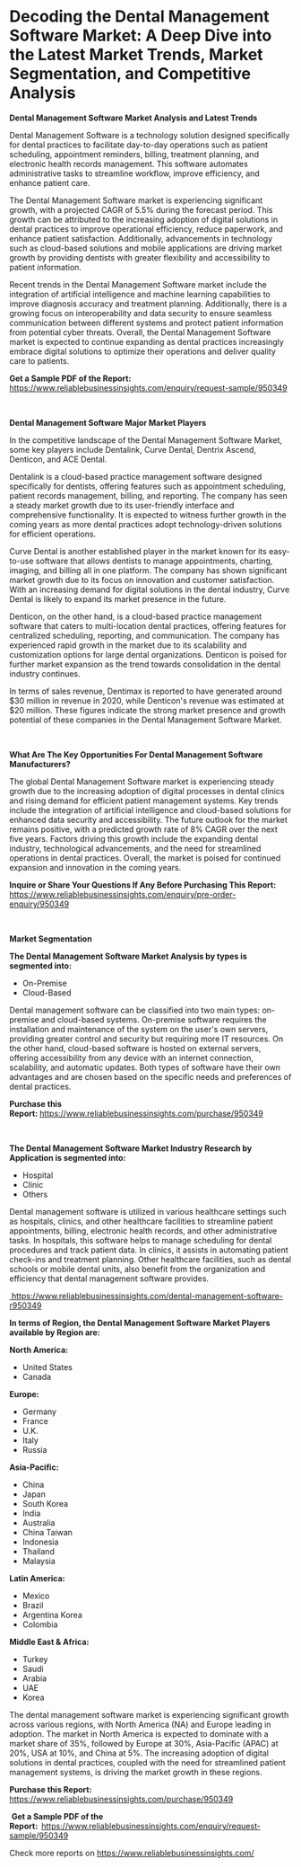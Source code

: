 <p><h1>Decoding the Dental Management Software Market: A Deep Dive into the Latest Market Trends, Market Segmentation, and Competitive Analysis</h1></p><p><strong>Dental Management Software Market Analysis and Latest Trends</strong></p>
<p><p>Dental Management Software is a technology solution designed specifically for dental practices to facilitate day-to-day operations such as patient scheduling, appointment reminders, billing, treatment planning, and electronic health records management. This software automates administrative tasks to streamline workflow, improve efficiency, and enhance patient care.</p><p>The Dental Management Software market is experiencing significant growth, with a projected CAGR of 5.5% during the forecast period. This growth can be attributed to the increasing adoption of digital solutions in dental practices to improve operational efficiency, reduce paperwork, and enhance patient satisfaction. Additionally, advancements in technology such as cloud-based solutions and mobile applications are driving market growth by providing dentists with greater flexibility and accessibility to patient information.</p><p>Recent trends in the Dental Management Software market include the integration of artificial intelligence and machine learning capabilities to improve diagnosis accuracy and treatment planning. Additionally, there is a growing focus on interoperability and data security to ensure seamless communication between different systems and protect patient information from potential cyber threats. Overall, the Dental Management Software market is expected to continue expanding as dental practices increasingly embrace digital solutions to optimize their operations and deliver quality care to patients.</p></p>
<p><strong>Get a Sample PDF of the Report:&nbsp;</strong> <a href="https://www.reliablebusinessinsights.com/enquiry/request-sample/950349">https://www.reliablebusinessinsights.com/enquiry/request-sample/950349</a></p>
<p>&nbsp;</p>
<p><strong>Dental Management Software Major Market Players</strong></p>
<p><p>In the competitive landscape of the Dental Management Software Market, some key players include Dentalink, Curve Dental, Dentrix Ascend, Denticon, and ACE Dental. </p><p>Dentalink is a cloud-based practice management software designed specifically for dentists, offering features such as appointment scheduling, patient records management, billing, and reporting. The company has seen a steady market growth due to its user-friendly interface and comprehensive functionality. It is expected to witness further growth in the coming years as more dental practices adopt technology-driven solutions for efficient operations. </p><p>Curve Dental is another established player in the market known for its easy-to-use software that allows dentists to manage appointments, charting, imaging, and billing all in one platform. The company has shown significant market growth due to its focus on innovation and customer satisfaction. With an increasing demand for digital solutions in the dental industry, Curve Dental is likely to expand its market presence in the future. </p><p>Denticon, on the other hand, is a cloud-based practice management software that caters to multi-location dental practices, offering features for centralized scheduling, reporting, and communication. The company has experienced rapid growth in the market due to its scalability and customization options for large dental organizations. Denticon is poised for further market expansion as the trend towards consolidation in the dental industry continues.</p><p>In terms of sales revenue, Dentimax is reported to have generated around $30 million in revenue in 2020, while Denticon's revenue was estimated at $20 million. These figures indicate the strong market presence and growth potential of these companies in the Dental Management Software Market.</p></p>
<p>&nbsp;</p>
<p><strong>What Are The Key Opportunities For Dental Management Software Manufacturers?</strong></p>
<p><p>The global Dental Management Software market is experiencing steady growth due to the increasing adoption of digital processes in dental clinics and rising demand for efficient patient management systems. Key trends include the integration of artificial intelligence and cloud-based solutions for enhanced data security and accessibility. The future outlook for the market remains positive, with a predicted growth rate of 8% CAGR over the next five years. Factors driving this growth include the expanding dental industry, technological advancements, and the need for streamlined operations in dental practices. Overall, the market is poised for continued expansion and innovation in the coming years.</p></p>
<p><strong>Inquire or Share Your Questions If Any Before Purchasing This Report:</strong> <a href="https://www.reliablebusinessinsights.com/enquiry/pre-order-enquiry/950349">https://www.reliablebusinessinsights.com/enquiry/pre-order-enquiry/950349</a></p>
<p>&nbsp;</p>
<p><strong>Market Segmentation</strong></p>
<p><strong>The Dental Management Software Market Analysis by types is segmented into:</strong></p>
<p><ul><li>On-Premise</li><li>Cloud-Based</li></ul></p>
<p><p>Dental management software can be classified into two main types: on-premise and cloud-based systems. On-premise software requires the installation and maintenance of the system on the user's own servers, providing greater control and security but requiring more IT resources. On the other hand, cloud-based software is hosted on external servers, offering accessibility from any device with an internet connection, scalability, and automatic updates. Both types of software have their own advantages and are chosen based on the specific needs and preferences of dental practices.</p></p>
<p><strong>Purchase this Report:&nbsp;</strong><a href="https://www.reliablebusinessinsights.com/purchase/950349">https://www.reliablebusinessinsights.com/purchase/950349</a></p>
<p>&nbsp;</p>
<p><strong>The Dental Management Software Market Industry Research by Application is segmented into:</strong></p>
<p><ul><li>Hospital</li><li>Clinic</li><li>Others</li></ul></p>
<p><p>Dental management software is utilized in various healthcare settings such as hospitals, clinics, and other healthcare facilities to streamline patient appointments, billing, electronic health records, and other administrative tasks. In hospitals, this software helps to manage scheduling for dental procedures and track patient data. In clinics, it assists in automating patient check-ins and treatment planning. Other healthcare facilities, such as dental schools or mobile dental units, also benefit from the organization and efficiency that dental management software provides.</p></p>
<p><a href="https://www.reliablebusinessinsights.com/dental-management-software-r950349">&nbsp;https://www.reliablebusinessinsights.com/dental-management-software-r950349</a></p>
<p><strong>In terms of Region, the Dental Management Software Market Players available by Region are:</strong></p>
<p>
    <p> <strong> North America: </strong>
        <ul>
            <li>United States</li>
            <li>Canada</li>
        </ul>
        </p> 
    <p> <strong> Europe: </strong>
        <ul>
            <li>Germany</li>
            <li>France</li>
            <li>U.K.</li>
            <li>Italy</li>
            <li>Russia</li>
        </ul>
        </p> 
    <p> <strong> Asia-Pacific: </strong>
        <ul>
            <li>China</li>
            <li>Japan</li>
            <li>South Korea</li>
            <li>India</li>
            <li>Australia</li>
            <li>China Taiwan</li>
            <li>Indonesia</li>
            <li>Thailand</li>
            <li>Malaysia</li>
        </ul>
        </p> 
    <p> <strong> Latin America: </strong>
        <ul>
            <li>Mexico</li>
            <li>Brazil</li>
            <li>Argentina Korea</li>
            <li>Colombia</li>
        </ul>
        </p> 
    <p> <strong> Middle East & Africa: </strong>
        <ul>
            <li>Turkey</li>
            <li>Saudi</li>
            <li>Arabia</li>
            <li>UAE</li>
            <li>Korea</li>
        </ul>
    </p>
    </p>
<p><p>The dental management software market is experiencing significant growth across various regions, with North America (NA) and Europe leading in adoption. The market in North America is expected to dominate with a market share of 35%, followed by Europe at 30%, Asia-Pacific (APAC) at 20%, USA at 10%, and China at 5%. The increasing adoption of digital solutions in dental practices, coupled with the need for streamlined patient management systems, is driving the market growth in these regions.</p></p>
<p><strong>Purchase this Report: </strong><a href="https://www.reliablebusinessinsights.com/purchase/950349">https://www.reliablebusinessinsights.com/purchase/950349</a></p>
<p>&nbsp;<strong>Get a Sample PDF of the Report:&nbsp;&nbsp;</strong><a href="https://www.reliablebusinessinsights.com/enquiry/request-sample/950349">https://www.reliablebusinessinsights.com/enquiry/request-sample/950349</a></p>
<p><strong></strong></p>
<p>Check more reports on <a href="https://www.reliablebusinessinsights.com/">https://www.reliablebusinessinsights.com/</a></p>